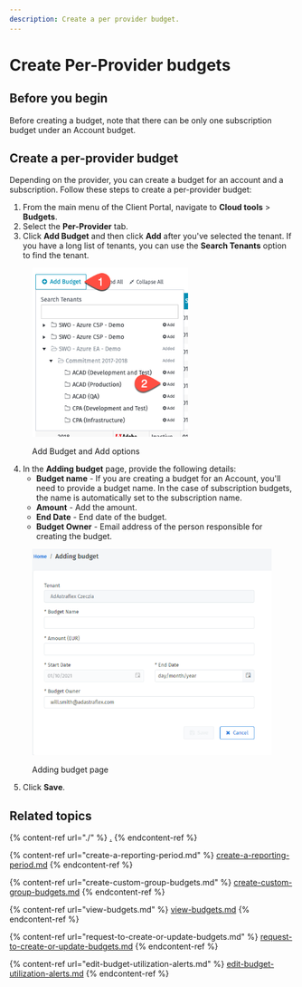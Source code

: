 ```yaml
---
description: Create a per provider budget.
---
```


# Create Per-Provider budgets

## Before you begin <a href="#per-provider-budgets" id="per-provider-budgets"></a>

Before creating a budget, note that there can be only one subscription budget under an Account budget.

## Create a per-provider budget <a href="#per-provider-budgets" id="per-provider-budgets"></a>

Depending on the provider, you can create a budget for an account and a subscription. Follow these steps to create a per-provider budget:

1. From the main menu of the Client Portal, navigate to **Cloud tools** > **Budgets**.
2. Select the **Per-Provider** tab.
3. Click **Add Budget** and then click **Add** after you've selected the tenant. If you have a long list of tenants, you can use the **Search Tenants** option to find the tenant.&#x20;

<figure><img src="../../../.gitbook/assets/image (106).png" alt="" width="276"><figcaption><p>Add Budget and Add options</p></figcaption></figure>

4. In the **Adding budget** page, provide the following details:
   * **Budget name** - If you are creating a budget for an Account, you'll need to provide a budget name. In the case of subscription budgets, the name is automatically set to the subscription name.
   * **Amount** - Add the amount.
   * **End Date** - End date of the budget.
   * **Budget Owner** - Email address of the person responsible for creating the budget.&#x20;

<figure><img src="../../../.gitbook/assets/image (8).png" alt="" width="446"><figcaption><p>Adding budget page</p></figcaption></figure>

5. Click **Save**.

## Related topics

{% content-ref url="./" %}
[.](./)
{% endcontent-ref %}

{% content-ref url="create-a-reporting-period.md" %}
[create-a-reporting-period.md](create-a-reporting-period.md)
{% endcontent-ref %}

{% content-ref url="create-custom-group-budgets.md" %}
[create-custom-group-budgets.md](create-custom-group-budgets.md)
{% endcontent-ref %}

{% content-ref url="view-budgets.md" %}
[view-budgets.md](view-budgets.md)
{% endcontent-ref %}

{% content-ref url="request-to-create-or-update-budgets.md" %}
[request-to-create-or-update-budgets.md](request-to-create-or-update-budgets.md)
{% endcontent-ref %}

{% content-ref url="edit-budget-utilization-alerts.md" %}
[edit-budget-utilization-alerts.md](edit-budget-utilization-alerts.md)
{% endcontent-ref %}

